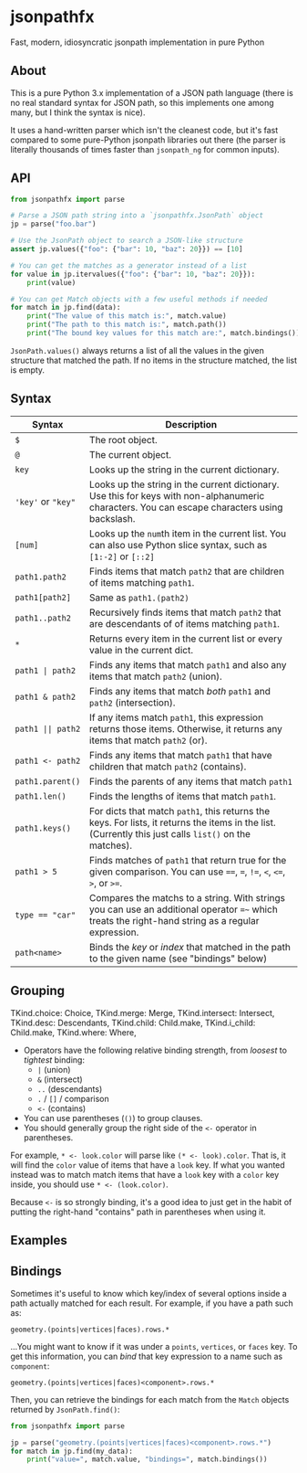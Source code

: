 # jsonpathfx
Fast, modern, idiosyncratic jsonpath implementation in pure Python

## About

This is a pure Python 3.x implementation of a JSON path language
(there is no real standard syntax for JSON path, so this implements one
among many, but I think the syntax is nice).

It uses a hand-written parser which isn't the cleanest code, but it's
fast compared to some pure-Python jsonpath libraries out there (the
parser is literally thousands of times faster than `jsonpath_ng` for
common inputs).

## API

```python
from jsonpathfx import parse

# Parse a JSON path string into a `jsonpathfx.JsonPath` object
jp = parse("foo.bar")

# Use the JsonPath object to search a JSON-like structure
assert jp.values({"foo": {"bar": 10, "baz": 20}}) == [10]

# You can get the matches as a generator instead of a list
for value in jp.itervalues({"foo": {"bar": 10, "baz": 20}}):
    print(value)

# You can get Match objects with a few useful methods if needed
for match in jp.find(data):
    print("The value of this match is:", match.value)
    print("The path to this match is:", match.path())
    print("The bound key values for this match are:", match.bindings())
```

`JsonPath.values()` always returns a list of all the values in the given
structure that matched the path. If no items in the structure matched, the
list is empty.

## Syntax

| **Syntax**         | **Description**                                                                                                                                         |
|--------------------|---------------------------------------------------------------------------------------------------------------------------------------------------------|
| `$`                | The root object.                                                                                                                                        |
| `@`                | The current object.                                                                                                                                     |
| `key`              | Looks up the string in the current dictionary.                                                                                                          |
| `'key'` or `"key"` | Looks up the string in the current dictionary. Use this for keys with non-alphanumeric characters. You can escape characters using backslash.           |
| `[num]`            | Looks up the `num`th item in the current list. You can also use Python slice syntax, such as `[1:-2]` or `[::2]`                                        |
| `path1.path2`      | Finds items that match `path2` that are children of items matching `path1`.                                                                             |
| `path1[path2]`     | Same as `path1.(path2)`                                                                                                                                 |
| `path1..path2`     | Recursively finds items that match `path2` that are descendants of of items matching `path1`.                                                           |
| `*`                | Returns every item in the current list or every value in the current dict.                                                                              |
| ``path1 \| path2`` | Finds any items that match `path1` and also any items that match `path2` (union).                                                                       |
| `path1 & path2`    | Finds any items that match *both* `path1` and `path2` (intersection).                                                                                   |
| `path1 \|\| path2` | If any items match `path1`, this expression returns those items. Otherwise, it returns any items that match `path2` (or).                               |
| `path1 <- path2`   | Finds any items that match `path1` that have children that match `path2` (contains).                                                                    |
| `path1.parent()`   | Finds the parents of any items that match `path1`                                                                                                       |
| `path1.len()`      | Finds the lengths of items that match `path1`.                                                                                                          |
| `path1.keys()`     | For dicts that match `path1`, this returns the keys. For lists, it returns the items in the list. (Currently this just calls `list()` on  the matches). |
| `path1 > 5`        | Finds matches of `path1` that return true for the given comparison. You can use `==`, `=`, `!=`, `<`, `<=`, `>`, or `>=`.                               |  
| `type == "car"`    | Compares the matchs to a string. With strings you can use an additional operator `=~` which treats the right-hand string as a regular expression.       |
| `path<name>`       | Binds the _key_ or _index_ that matched in the path to the given name (see "bindings" below)                                                            |

## Grouping

TKind.choice: Choice,
    TKind.merge: Merge,
    TKind.intersect: Intersect,
    TKind.desc: Descendants,
    TKind.child: Child.make,
    TKind.i_child: Child.make,
    TKind.where: Where,

* Operators have the following relative binding strength, from *loosest* to *tightest* binding:
  * `|` (union)
  * `&` (intersect)
  * `..` (descendants)
  * `.` / `[]` / comparison
  * `<-` (contains)
* You can use parentheses (`()`) to group clauses.
* You should generally group the right side of the `<-` operator in parentheses.

For example, `* <- look.color` will parse like `(* <- look).color`.
That is, it will find the `color` value of items that have a `look` key.
If what you  wanted instead was to match match items that have a `look` key with
a `color` key inside, you should use `* <- (look.color)`.

Because `<-` is so strongly binding, it's a good idea to just get in the habit
of putting the right-hand "contains" path in parentheses when using it.

## Examples

## Bindings

Sometimes it's useful to know which key/index of several options inside a path
actually matched  for each result. For example, if you have a path such as:

```
geometry.(points|vertices|faces).rows.*
```

...You might want to know if it was under a `points`, `vertices`, or `faces`
key. To get this information, you can _bind_ that key expression to a name such
as `component`:

```
geometry.(points|vertices|faces)<component>.rows.*
```

Then, you can retrieve the bindings for each match from the `Match` objects
returned by `JsonPath.find()`:

```python
from jsonpathfx import parse

jp = parse("geometry.(points|vertices|faces)<component>.rows.*")
for match in jp.find(my_data):
    print("value=", match.value, "bindings=", match.bindings())
```
